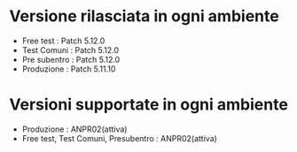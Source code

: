 # Versione rilasciata in ogni ambiente

- Free test : Patch 5.12.0
- Test Comuni : Patch 5.12.0
- Pre subentro : Patch 5.12.0
- Produzione : Patch 5.11.10


# Versioni supportate in ogni ambiente

- Produzione : ANPR02(attiva)
- Free test, Test Comuni, Presubentro : ANPR02(attiva)
